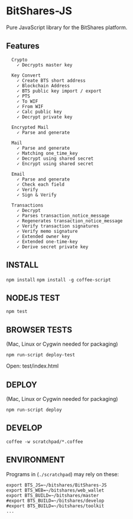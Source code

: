 # BitShares-JS #

Pure JavaScript library for the BitShares platform. 

## Features ##
```
  Crypto
    ✓ Decrypts master key 

  Key Convert
    ✓ Create BTS short address
    ✓ Blockchain Address 
    ✓ BTS public key import / export 
    ✓ PTS 
    ✓ To WIF 
    ✓ From WIF 
    ✓ Calc public key
    ✓ Decrypt private key 

  Encrypted Mail
    ✓ Parse and generate 

  Mail
    ✓ Parse and generate 
    ✓ Matching one_time_key
    ✓ Decrypt using shared secret 
    ✓ Encrypt using shared secret 

  Email
    ✓ Parse and generate 
    ✓ Check each field 
    ✓ Verify
    ✓ Sign & Verify

  Transactions
    ✓ Decrypt 
    ✓ Parses transaction_notice_message 
    ✓ Regenerates transaction_notice_message 
    ✓ Verify transaction signatures
    ✓ Verify memo signature
    ✓ Extended owner key
    ✓ Extended one-time-key
    ✓ Derive secret private key
```
## INSTALL ##

`npm install`
`npm install -g coffee-script`

## NODEJS TEST ##

`npm test`

## BROWSER TESTS ##
(Mac, Linux or Cygwin needed for packaging)

`npm run-script deploy-test`

Open: test/index.html

## DEPLOY ##
(Mac, Linux or Cygwin needed for packaging)

`npm run-script deploy`

## DEVELOP ##

`coffee -w scratchpad/*.coffee`

## ENVIRONMENT ##

Programs in (`./scratchpad`) may rely on these:

```
export BTS_JS=~/bitshares/BitShares-JS
export BTS_WEB=~/bitshares/web_wallet
export BTS_BUILD=~/bitshares/master
#export BTS_BUILD=~/bitshares/develop
#export BTS_BUILD=~/bitshares/toolkit
...
```
